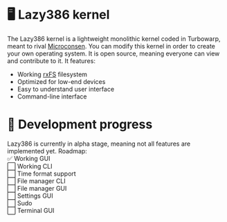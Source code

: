 # 🖥️ Lazy386 kernel<br>
The Lazy386 kernel is a lightweight monolithic kernel coded in Turbowarp, meant to rival [Microconsen](https://scratch.mit.edu/discuss/topic/695370/). You can modify this kernel in order to create your own operating system. It is open source, meaning everyone can view and contribute to it. It features:
 - Working [rxFS](https://turbowarp.org/editor?extension=https://extensions.turbowarp.org/0832/rxFS2.js) filesystem
 - Optimized for low-end devices
 - Easy to understand user interface
 - Command-line interface
# 🔨 Development progress<br>
Lazy386 is currently in alpha stage, meaning not all features are implemented yet. Roadmap:<br>
 ✅ Working GUI<br>
 ⬜️ Working CLI<br>
 ⬜️ Time format support<br>
 ⬜️ File manager CLI<br>
 ⬜️ File manager GUI<br>
 ⬜️ Settings GUI<br>
 ⬜️ Sudo<br>
 ⬜️ Terminal GUI<br>
